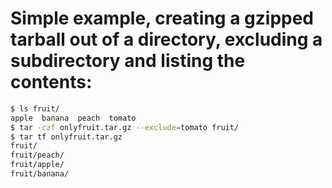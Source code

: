 
# Simple example, creating a gzipped tarball out of a directory, excluding a subdirectory and listing the contents:

```bash
$ ls fruit/
apple  banana  peach  tomato
$ tar -czf onlyfruit.tar.gz --exclude=tomato fruit/
$ tar tf onlyfruit.tar.gz 
fruit/
fruit/peach/
fruit/apple/
fruit/banana/
```
